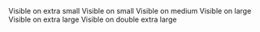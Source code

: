 <Container>
    <Visible xs>
        <Row>
            <Col>Visible on extra small</Col>
        </Row>
    </Visible>
    <Visible sm>
        <Row>
            <Col>Visible on small</Col>
        </Row>
    </Visible>
    <Visible md>
        <Row>
            <Col>Visible on medium</Col>
        </Row>
    </Visible>
    <Visible lg>
        <Row>
            <Col>Visible on large</Col>
        </Row>
    </Visible>
    <Visible xl>
        <Row>
            <Col>Visible on extra large</Col>
        </Row>
    </Visible>
    <Visible xxl>
        <Row>
            <Col>Visible on double extra large</Col>
        </Row>
    </Visible>
</Container>
